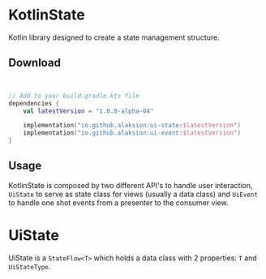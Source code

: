 # KotlinState
Kotlin library designed to create a state management structure.


## Download

```kotlin


// Add to your build.gradle.kts file
dependencies {
    val latestVersion = "1.0.0-alpha-04"

    implementation("io.github.alaksion:ui-state:$latestVersion")
    implementation("io.github.alaksion:ui-event:$latestVersion")
}

```

## Usage
KotlinState is composed by two different API's to handle user interaction, `UiState` to serve as state class for views (usually a data class) and `UiEvent` to handle one shot events from a presenter to the consumer view.

# UiState
UiState is a `StateFlow<T>` which holds a data class with 2 properties: `T` and `UiStateType`.
